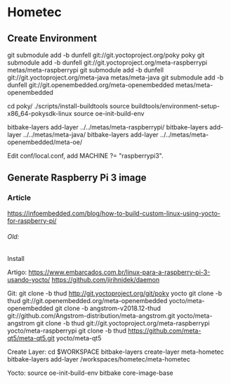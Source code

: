 # Hometec

## Create Environment

git submodule add -b dunfell git://git.yoctoproject.org/poky poky
git submodule add -b dunfell git://git.yoctoproject.org/meta-raspberrypi metas/meta-raspberrypi
git submodule add -b dunfell git://git.yoctoproject.org/meta-java metas/meta-java
git submodule add -b dunfell git://git.openembedded.org/meta-openembedded metas/meta-openembedded

cd poky/
./scripts/install-buildtools
source buildtools/environment-setup-x86_64-pokysdk-linux
source oe-init-build-env

bitbake-layers add-layer ../../metas/meta-raspberrypi/
bitbake-layers add-layer ../../metas/meta-java/
bitbake-layers add-layer ../../metas/meta-openembedded/meta-oe/

Edit conf/local.conf, add MACHINE ?= "raspberrypi3".

## Generate Raspberry Pi 3 image

### Article

https://infoembedded.com/blog/how-to-build-custom-linux-using-yocto-for-raspberry-pi/

###### Old:
Install

Artigo:
    https://www.embarcados.com.br/linux-para-a-raspberry-pi-3-usando-yocto/
    https://github.com/jirihnidek/daemon

Git:
    git clone -b thud http://git.yoctoproject.org/git/poky yocto
    git clone -b thud git://git.openembedded.org/meta-openembedded yocto/meta-openembedded
    git clone -b angstrom-v2018.12-thud git://github.com/Angstrom-distribution/meta-angstrom.git yocto/meta-angstrom
    git clone -b thud git://git.yoctoproject.org/meta-raspberrypi yocto/meta-raspberrypi
    git clone -b thud https://github.com/meta-qt5/meta-qt5.git yocto/meta-qt5

Create Layer:
    cd $WORKSPACE
    bitbake-layers create-layer meta-hometec
    bitbake-layers add-layer /workspaces/hometec/meta-hometec

Yocto:
    source oe-init-build-env
    bitbake core-image-base